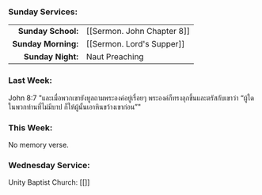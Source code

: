 ### Sunday Services:
| | |
| --:|:-- |
| **Sunday School:**  | [[Sermon. John Chapter 8]] |
| **Sunday Morning:** | [[Sermon. Lord's Supper]] |
| **Sunday Night:**   | Naut Preaching |
### Last Week: 
John 8:7 "และเมื่อพวกเขายังทูลถามพระองค์อยู่เรื่อยๆ พระองค์ก็ทรงลุกขึ้นและตรัสกับเขาว่า “ผู้ใดในพวกท่านที่ไม่มีบาป ก็ให้ผู้นั้นเอาหินขว้างเขาก่อน”"
### This Week:
No memory verse.
### Wednesday Service:
Unity Baptist Church: [[]]

